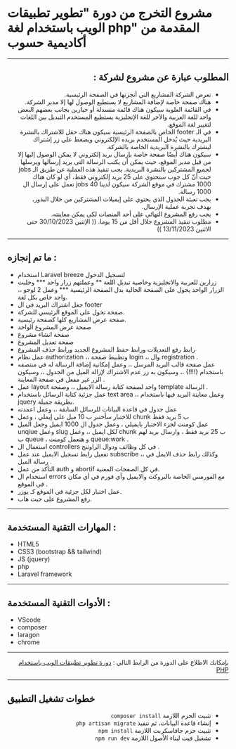 # مشروع التخرج من دورة "تطوير تطبيقات الويب باستخدام لغة php" المقدمة من أكاديمية حسوب

---

<div dir="rtl">
    
## المطلوب عبارة عن مشروع لشركة :
- تعرض الشركة المشاريع التي أنجزتها في الصفحة الرئيسية. 
- هناك صفحة خاصة لإضافة المشاريع لا يستطيع الوصول لها إلا مدير الشركة.
- في القائمة العلوية سيكون هناك قائمة منسدلة أو خيارين بجانب بعضهم البعض واحد للغة العربية والآخر للغة الإنجليزية يستطيع المستخدم التبديل بين اللغات لتغيير لغة الموقع.
- في الـ footer الخاص بالصفحة الرئيسية سيكون هناك حقل للاشتراك بالنشرة البريدية حيث يُدخل المستخدم بريده الإلكتروني ويضغط على زر إشتراك ليشترك بالنشرة البريدية الخاصة بالشركة.
- سيكون هناك أيضًا صفحة خاصة بإرسال بريد إلكتروني لا يمكن الوصول إليها إلا من قبل مدير الموقع، حيث يمكن أن يكتب الرسالة التي يريد إرسالها ويرسلها لجميع المشتركين بالنشرة البريدية. يجب تنفيذ هذه العملية عن طريق الـ jobs حيث أنّ كل جوب ستحتوي على 25 بريد إلكتروني فقط، أي لو كان هناك 1000 مشترك في موقع الشركة سيكون لدينا 40 jobs تعمل على إرسال ال 1000 رسالة.
- يجب تعبئة الجدول الذي يحتوي على إيميلات المشتركين من خلال البذور، بهدف تجربة عملية الإرسال.
- يجب رفع المشروع النهائي على أحد المنصات لكي يمكن معاينته.
- مطلوب تنفيذ المشروع خلال أقل من 15 يوما. (( الإثنين 30/10/2023 حتى الاثنين 13/11/2023 )) 
</div>

---

## ما تم إنجازه :

-   استخدام Laravel breeze لتسجيل الدخول
-   زرارين للعربية والانجليزية وخاصية تبديل اللغة ** وعملتهم زرار واحد \*** وخليت الزرار الواحد يحول على الصفحة الحالية بدل الصفحة الرئيسية \*\*\* وعمل 2 لوجو ،، واحد خاص بكل لغة.
-   جعل اشتراك البريد في ال footer
-   صفحة تحول على الموقع الرئيسي للشركة.
-   صفحة عرض المشاريع كلها كصفحة رئيسية.
-   صفحة عرض المشروع الواحد
-   صفحة انشاء مشروع
-   صفحة تعديل المشروع
-   رابط رفع التعديلات ورابط حفظ المشروع الجديد ورابط حذف المشروع
-   عمل نظام authorization ،، وتظبيط صفحة login ،، وال registration .
-   عمل صفحة قالب البريد المرسل ،، وعمل إمكانية إضافة الرسالة له في منتصفه باستخدام {!!!!} ،، وسيكون به زر عدم الاشتراك لإزالة الميل من الجدول ،، وسيكون الزر غير مفعل في صفحة المعاينة .
-   عمل layout واحد لصفحة كتابة رسالة الايميل ،، وصفحة template الرسالة .
-   عمل جزئية كتابة الرسائل باستخدام text area ،، وعمل معاينة البريد فيها باستخدام jquery بطريقة جميلة.
-   عمل جدول في قاعدة البيانات للرسائل السابقة ،، وعمل اعمدته
-   للاختبار سأختبر ب 10 ميل على إيملي ، وعمل chunk ب 5 بريد فقط
-   عمل كومنت لجزء الاختبار بايميلي ، وعمل جدول ال 1000 ايميل وجعل الميل unqiue وعمل slug لكل ايميل ،، وعمل chunk ب 25 بريد فقط ، وارسال بريد لهم ب queue ، و هنعمل كومنت queue:work .
-   استعمال ال controllers في كل وظائف ودوال الراوتنج .
-   تفعيل رابط تسجيل الايميل عند عمل subscribe ،، وكذلك رابط حذف الايمل في رسالة الميل .
-   التأكد من عمل auth و abortif في كل الصفحات المعنية.
-   استخدام ال errors مع الفورمس الخاصة بالبروكت والايميل وأي فورم في أي مكان في الموقع .
-   عمل اختبار لكل جزئية في الموقع كـ يوزر.
-   رفع المشروع على جيت هاب.

---

## المهارات التقنية المستخدمة :

-   HTML5
-   CSS3 (bootstrap && tailwind)
-   JS (jquery)
-   php
-   Laravel framework

---

## الأدوات التقنية المستخدمة :

-   VScode
-   composer
-   laragon
-   chrome

---

<div dir="rtl">
بإمكانك الاطلاع على الدورة من الرابط التالي :
<a href=https://academy.hsoub.com/learn/php-web-application-development/">دورة تطوير تطبيقات الويب باستخدام PHP</a>
</div>

---

<h2> خطوات تشغيل التطبيق </h2>

<ul dir="rtl">
<li>تثبيت الحزم اللازمة <code>composer install</code></li>
<li>إنشاء قاعدة البيانات، ثم تنفيذ <code>php artisan migrate</code></li>
<li>تثبيت حزم جافاسكربت اللازمة <code>npm install</code></li>
<li>تشغيل فيت لبناء الأصول اللازمة <code>npm run dev</code></li>
</ul>
</div>
